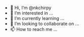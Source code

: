 - 👋 Hi, I’m @nkchirpy
- 👀 I’m interested in ...
- 🌱 I’m currently learning ...
- 💞️ I’m looking to collaborate on ...
- 📫 How to reach me ...

<!---
nkchirpy/nkchirpy is a ✨ special ✨ repository because its `README.md` (this file) appears on your GitHub profile.
You can click the Preview link to take a look at your changes.
--->
